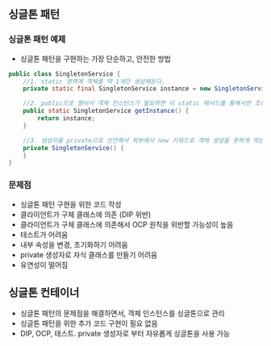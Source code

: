 ## 싱글톤 패턴
### 싱글톤 패턴 예제
- 싱글톤 패턴을 구현하는 가장 단순하고, 안전한 방법
```java
public class SingletonService {
	//1. static 영역에 객체를 딱 1개만 생성해둔다.
    private static final SingletonService instance = new SingletonService();  

	//2. public으로 열어서 객체 인스턴스가 필요하면 이 static 메서드를 통해서만 조회하도록 허용
    public static SingletonService getInstance() {  
        return instance;  
    }  

	//3. 생성자를 private으로 선언해서 외부에서 new 키워드로 객체 생성을 못하게 막는다.
    private SingletonService() {  
    }  
}
```
### 문제점
- 싱글톤 패턴 구현을 위한 코드 작성
- 클라이언트가 구체 클래스에 의존 (DIP 위반)
- 클라이언트가 구체 클래스에 의존해서 OCP 원칙을 위반할 가능성이 높음
- 테스트가 어려움
- 내부 속성을 변경, 초기화하기 어려움
- private 생성자로 자식 클래스를 만들기 어려움
- 유연성이 떨어짐

## 싱글톤 컨테이너
- 싱글톤 패턴의 문제점을 해결하면서, 객체 인스턴스를 싱글톤으로 관리
- 싱글톤 패턴을 위한 추가 코드 구현이 필요 없음
- DIP, OCP, 테스트. private 생성자로 부터 자유롭게 싱글톤을 사용 가능